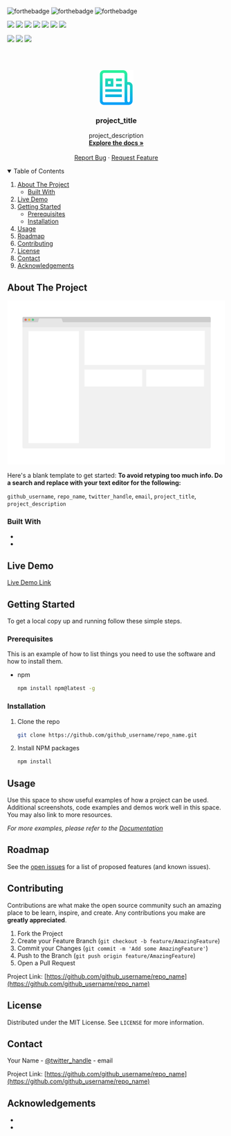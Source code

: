<br>

![forthebadge](https://forthebadge.com/images/badges/built-with-love.svg)
![forthebadge](https://forthebadge.com/images/badges/for-you.svg)
![forthebadge](https://forthebadge.com/images/badges/powered-by-coffee.svg)

<!-- CHANGE THE LINKS AS PER YOUR REQUIREMENTS -->
<!-- YOU CAN REFER TO DEFAULT README PAGE FOR REFERENCE -->
<!-- COLOR OF THE BADGES CAN ALSO BE MODIFIED BY ALTERING THE LINKS -->

![](https://img.shields.io/badge/Excitement-High-red)
![](https://img.shields.io/badge/Maintained-Yes-indigo)
![](https://img.shields.io/badge/Pull_Requests-Accepting-yellow)
![](https://img.shields.io/github/forks/github_usernane/github_repo)
![](https://img.shields.io/github/contributors/github_usernane/github_repo)
![](https://img.shields.io/github/issues/github_usernane/github_repo)
![](https://img.shields.io/github/stars/github_usernane/github_repo)

![](https://img.shields.io/badge/Contributions-Accepting-pink)
![](https://img.shields.io/github/license/github_usernane/github_repo)
[![](https://img.shields.io/badge/By_Me_A_Coffee-Paypal-skyblue)](https://www.example.com)

<br>


<!-- PROJECT LOGO -->

<br />
<p align="center">
  <a href="https://github.com/github_username/repo_name">
    <img src="preview/logo.png" alt="Logo" width="80" height="80">
  </a>

  <h3 align="center">project_title</h3>

  <p align="center">
    project_description
    <br />
    <a href="https://github.com/github_username/repo_name"><strong>Explore the docs »</strong></a>
    <br />
    <br />
    <a href="https://github.com/github_username/repo_name/issues">Report Bug</a>
    ·
    <a href="https://github.com/github_username/repo_name/issues">Request Feature</a>
  </p>
</p>



<!-- TABLE OF CONTENTS -->

<details open="open">
  <summary>Table of Contents</summary>
  <ol>
    <li>
      <a href="#about-the-project">About The Project</a>
      <ul>
        <li><a href="#built-with">Built With</a></li>
      </ul>
    </li>
    <li><a href="#live-demo">Live Demo</a></li>
    <li>
      <a href="#getting-started">Getting Started</a>
      <ul>
        <li><a href="#prerequisites">Prerequisites</a></li>
        <li><a href="#installation">Installation</a></li>
      </ul>
    </li>
    <li><a href="#usage">Usage</a></li>
    <li><a href="#roadmap">Roadmap</a></li>
    <li><a href="#contributing">Contributing</a></li>
    <li><a href="#license">License</a></li>
    <li><a href="#contact">Contact</a></li>
    <li><a href="#acknowledgements">Acknowledgements</a></li>
  </ol>
</details>


<!-- ABOUT THE PROJECT -->
## About The Project

[![Product Name Screen Shot](preview/preview.png)](https://example.com)

Here's a blank template to get started:
**To avoid retyping too much info. Do a search and replace with your text editor for the following:**

`github_username`, `repo_name`, `twitter_handle`, `email`, `project_title`, `project_description`


### Built With

* []()
* []()

<!-- LIVE DEMO -->

## Live Demo

[Live Demo Link](https://example.com)

<!-- GETTING STARTED -->

## Getting Started

To get a local copy up and running follow these simple steps.

### Prerequisites

This is an example of how to list things you need to use the software and how to install them.
* npm
  ```sh
  npm install npm@latest -g
  ```


### Installation

1. Clone the repo
   ```sh
   git clone https://github.com/github_username/repo_name.git
   ```
2. Install NPM packages
   ```sh
   npm install
   ```

<!-- USAGE EXAMPLES -->
## Usage

Use this space to show useful examples of how a project can be used. Additional screenshots, code examples and demos work well in this space. You may also link to more resources.

_For more examples, please refer to the [Documentation](https://example.com)_



<!-- ROADMAP -->
## Roadmap

See the [open issues](https://github.com/github_username/repo_name/issues) for a list of proposed features (and known issues).

<!-- CONTRIBUTING -->
## Contributing

Contributions are what make the open source community such an amazing place to be learn, inspire, and create. Any contributions you make are **greatly appreciated**.

1. Fork the Project
2. Create your Feature Branch (`git checkout -b feature/AmazingFeature`)
3. Commit your Changes (`git commit -m 'Add some AmazingFeature'`)
4. Push to the Branch (`git push origin feature/AmazingFeature`)
5. Open a Pull Request

Project Link: [https://github.com/github_username/repo_name](https://github.com/github_username/repo_name)

<!-- LICENSE -->
## License

Distributed under the MIT License. See `LICENSE` for more information.



<!-- CONTACT -->
## Contact

Your Name - [@twitter_handle](https://twitter.com/twitter_handle) - email

Project Link: [https://github.com/github_username/repo_name](https://github.com/github_username/repo_name)



<!-- ACKNOWLEDGEMENTS -->
## Acknowledgements

* []()
* []()